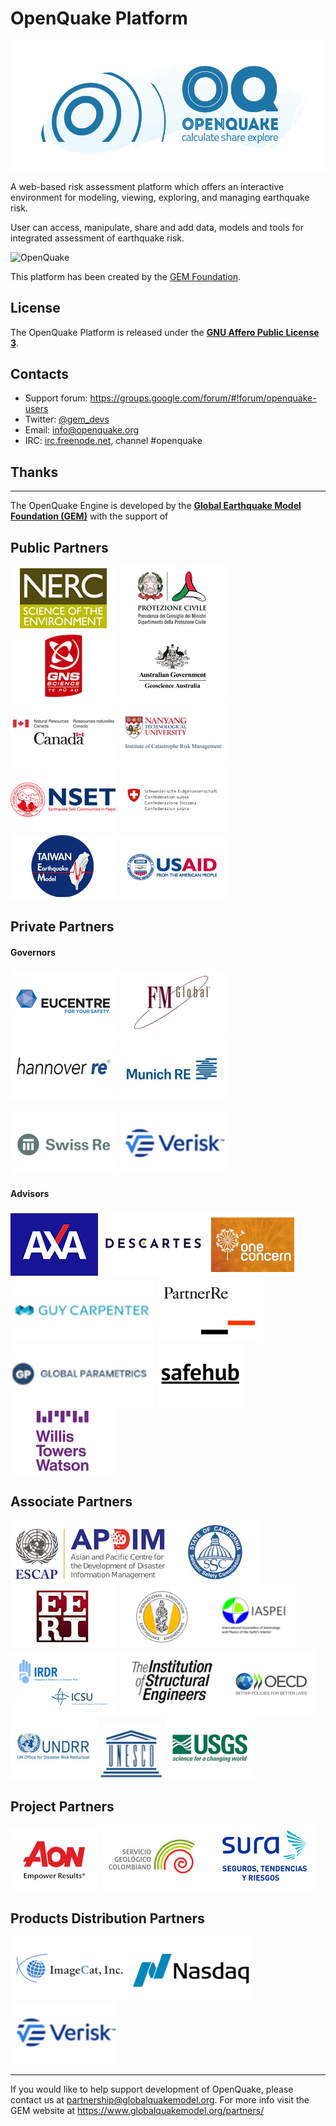 OpenQuake Platform
==================

![OpenQuake Logo](https://github.com/gem/oq-infrastructure/raw/master/logos/oq-logo.png)

A web-based risk assessment platform which offers an interactive environment for modeling, viewing, exploring, and managing earthquake risk.

User can access, manipulate, share and add data, models and tools for integrated assessment of earthquake risk.

![OpenQuake](http://storage.globalquakemodel.org/media/cms_page_media/15/OQ-workflows_1.png.530x400_q85_crop.jpg)

This platform has been created by the [GEM Foundation](https://www.globalquakemodel.org).


## License

The OpenQuake Platform is released under the **[GNU Affero Public License 3](https://github.com/gem/oq-platform/blob/master/LICENSE.md)**.

## Contacts

* Support forum: https://groups.google.com/forum/#!forum/openquake-users
* Twitter: [@gem_devs](https://twitter.com/gem_devs)
* Email: info@openquake.org
* IRC: [irc.freenode.net](https://webchat.freenode.net/), channel #openquake

## Thanks


***


The OpenQuake Engine is developed by the **[Global Earthquake Model Foundation (GEM)](http://gem.foundation)** with the support of

## Public Partners

![](https://github.com/gem/oq-infrastructure/raw/master/logos/public/nerc.png)
![](https://github.com/gem/oq-infrastructure/raw/master/logos/public/dpc.png)
![](https://github.com/gem/oq-infrastructure/raw/master/logos/public/gns_science.png)
![](https://github.com/gem/oq-infrastructure/raw/master/logos/public/aus.png)
![](https://github.com/gem/oq-infrastructure/raw/master/logos/public/nrcan.png)
![](https://github.com/gem/oq-infrastructure/raw/master/logos/public/NTU.png)
![](https://github.com/gem/oq-infrastructure/raw/master/logos/public/nset.png)
![](https://github.com/gem/oq-infrastructure/raw/master/logos/public/swiss_1.jpg)
![](https://github.com/gem/oq-infrastructure/raw/master/logos/public/tem.png)
![](https://github.com/gem/oq-infrastructure/raw/master/logos/public/usaid.jpg)

## Private Partners

#### Governors
![](https://github.com/gem/oq-infrastructure/raw/master/logos/private/governors/eucentre.png)
![](https://github.com/gem/oq-infrastructure/raw/master/logos/private/governors/FMGlobal.jpg)
![](https://github.com/gem/oq-infrastructure/raw/master/logos/private/governors/hannoverRe.jpg)
![](https://github.com/gem/oq-infrastructure/raw/master/logos/private/governors/munichRe.jpg)

![](https://github.com/gem/oq-infrastructure/raw/master/logos/private/governors/swissRe.png)
![](https://github.com/gem/oq-infrastructure/raw/master/logos/private/governors/verisk.png)


#### Advisors
![](https://github.com/gem/oq-infrastructure/raw/master/logos/private/advisors/axa.png)
![](https://github.com/gem/oq-infrastructure/raw/master/logos/private/advisors/descartes.png)
![](https://github.com/gem/oq-infrastructure/raw/master/logos/private/advisors/oneconcern.png)
![](https://github.com/gem/oq-infrastructure/raw/master/logos/private/advisors/guycarpenter.png)
![](https://github.com/gem/oq-infrastructure/raw/master/logos/private/advisors/partnerRe.png)
![](https://github.com/gem/oq-infrastructure/raw/master/logos/private/advisors/global_parametrics.png)
![](https://github.com/gem/oq-infrastructure/raw/master/logos/private/advisors/safehub.png)
![](https://github.com/gem/oq-infrastructure/raw/master/logos/private/advisors/wtw.png)


## Associate Partners

![](https://github.com/gem/oq-infrastructure/raw/master/logos/associate/apdim.png)
![](https://github.com/gem/oq-infrastructure/raw/master/logos/associate/cssc.png)
![](https://github.com/gem/oq-infrastructure/raw/master/logos/associate/EERI_GEM.png)
![](https://github.com/gem/oq-infrastructure/raw/master/logos/associate/iaee.png)
![](https://github.com/gem/oq-infrastructure/raw/master/logos/associate/iaspei.png)
![](https://github.com/gem/oq-infrastructure/raw/master/logos/associate/IRDRICSU.png)
![](https://github.com/gem/oq-infrastructure/raw/master/logos/associate/istructe.jpg)
![](https://github.com/gem/oq-infrastructure/raw/master/logos/associate/oecd.png)
![](https://github.com/gem/oq-infrastructure/raw/master/logos/associate/undrr.jpg)
![](https://github.com/gem/oq-infrastructure/raw/master/logos/associate/unesco.png)
![](https://github.com/gem/oq-infrastructure/raw/master/logos/associate/usgs.jpg)


## Project Partners

![](https://github.com/gem/oq-infrastructure/raw/master/logos/project/aon.png)
![](https://github.com/gem/oq-infrastructure/raw/master/logos/project/sg.jpg)
![](https://github.com/gem/oq-infrastructure/raw/master/logos/project/sura.png)


## Products Distribution Partners

![](https://github.com/gem/oq-infrastructure/raw/master/logos/prod_distr/imagecat.png)
![](https://github.com/gem/oq-infrastructure/raw/master/logos/prod_distr/nasdaq.png)
![](https://github.com/gem/oq-infrastructure/raw/master/logos/prod_distr/verisk.png)

***

If you would like to help support development of OpenQuake, please contact us at [partnership@globalquakemodel.org](mailto:partnership@globalquakemodel.org).
For more info visit the GEM website at https://www.globalquakemodel.org/partners/

